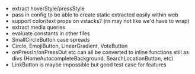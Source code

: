 - extract hoverStyle/pressStyle
- pass in config to be able to create static extracted easily within web
- support color/text props on vstacks? (rn may not like we'd have to wrap)
- extract media queries
- evaluate constants in other files
- SmallCircleButton case spreads
- Circle, EmojiButton, LinearGradient, VoteButton
- onPressIn/onPressOut etc can all be converted to inline functions still as divs (HomeAutocompleteBackground, SearchLocationButton, etc)
- LinkButton is maybe impossible but good test case for features
